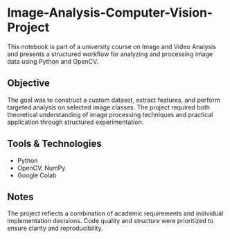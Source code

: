 # Image-Analysis-Computer-Vision-Project

This notebook is part of a university course on Image and Video Analysis and presents a structured workflow for analyzing and processing image data using Python and OpenCV.

## Objective

The goal was to construct a custom dataset, extract features, and perform targeted analysis on selected image classes. The project required both theoretical understanding of image processing techniques and practical application through structured experimentation.

## Tools & Technologies

- Python
- OpenCV, NumPy
- Google Colab

## Notes

The project reflects a combination of academic requirements and individual implementation decisions. Code quality and structure were prioritized to ensure clarity and reproducibility.
